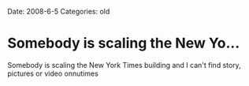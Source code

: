 Date: 2008-6-5
Categories: old

# Somebody is scaling the New Yo...

Somebody is scaling the New York Times building and I can't find story, pictures or video onnutimes
